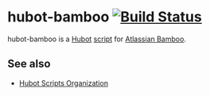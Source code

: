 hubot-bamboo [![Build Status](https://travis-ci.org/seize-the-dave/hubot-bamboo.svg?branch=master)](https://travis-ci.org/seize-the-dave/hubot-bamboo)
============

hubot-bamboo is a [Hubot](https://github.com/github/hubot) [script](https://github.com/github/hubot/blob/master/docs/scripting.md) for [Atlassian Bamboo](https://www.atlassian.com/software/bamboo).

See also
--------

* [Hubot Scripts Organization](https://github.com/hubot-scripts)
